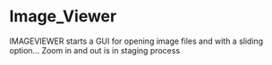 # Image_Viewer

IMAGEVIEWER starts a GUI for opening image files and with a sliding option...
Zoom in and out is in staging process
